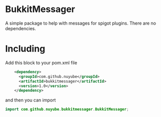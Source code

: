 # BukkitMessager
A simple package to help with messages for spigot plugins. There are no dependencies.


# Including
Add this block to your pom.xml file
```xml
    <dependency>
      <groupId>com.github.nuyube</groupId>
      <artifactId>bukkitmessager</artifactId>
      <version>1.0</version>
    </dependency>
```
and then you can import
```java
import com.github.nuyube.bukkitmessager.BukkitMessager;
```
